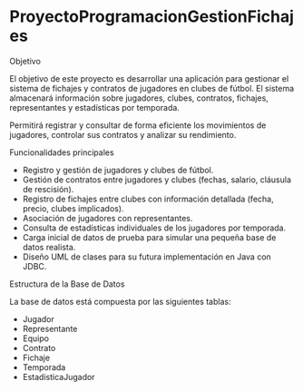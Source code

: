 # ProyectoProgramacionGestionFichajes

Objetivo

El objetivo de este proyecto es desarrollar una aplicación para gestionar el sistema de fichajes y contratos de jugadores en clubes de fútbol. El sistema almacenará información sobre jugadores, clubes, contratos, fichajes, representantes y estadísticas por temporada.

Permitirá registrar y consultar de forma eficiente los movimientos de jugadores, controlar sus contratos y analizar su rendimiento.



Funcionalidades principales


- Registro y gestión de jugadores y clubes de fútbol.
- Gestión de contratos entre jugadores y clubes (fechas, salario, cláusula de rescisión).
- Registro de fichajes entre clubes con información detallada (fecha, precio, clubes implicados).
- Asociación de jugadores con representantes.
- Consulta de estadísticas individuales de los jugadores por temporada.
- Carga inicial de datos de prueba para simular una pequeña base de datos realista.
- Diseño UML de clases para su futura implementación en Java con JDBC.


Estructura de la Base de Datos

La base de datos está compuesta por las siguientes tablas:
- Jugador
- Representante
- Equipo
- Contrato
- Fichaje
- Temporada
- EstadisticaJugador
